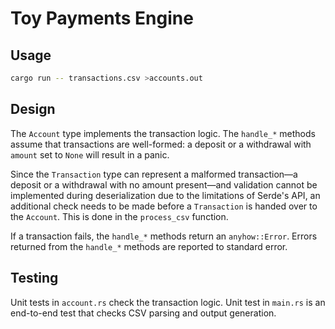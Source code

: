 # Toy Payments Engine

## Usage

```bash
cargo run -- transactions.csv >accounts.out
```

## Design

The `Account` type implements the transaction logic. The `handle_*` methods assume that transactions are well-formed: a deposit or a withdrawal with `amount` set to `None` will result in a panic.

Since the `Transaction` type can represent a malformed transaction—a deposit or a withdrawal with no amount present—and validation cannot be implemented during deserialization due to the limitations of Serde's API, an additional check needs to be made before a `Transaction` is handed over to the `Account`. This is done in the `process_csv` function.

If a transaction fails, the `handle_*` methods return an `anyhow::Error`. Errors returned from the `handle_*` methods are reported to standard error.

## Testing

Unit tests in `account.rs` check the transaction logic. Unit test in `main.rs` is an end-to-end test that checks CSV parsing and output generation.
